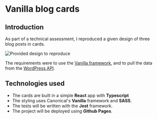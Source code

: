 # Vanilla blog cards

## Introduction

As part of a technical assessment, I reproduced a given design of three blog posts in cards.

![Provided design to reproduce](/public/design.jpg)

The requirements were to use the [Vanilla framework](vanillaframework.io/docs), and to pull the data from the [WordPress API](https://people.canonical.com/~anthonydillon/wp-json/wp/v2/posts.json).

## Technologies used

- The cards are built in a simple **React** app with **Typescript**
- The styling uses Canonical's **Vanilla** framework and **SASS**.
- The tests will be written with the **Jest** framework.
- The project will be deployed using **Github Pages**.
